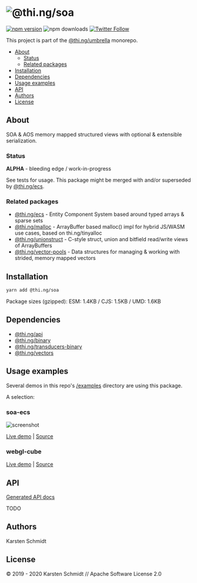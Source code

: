 <!-- This file is generated - DO NOT EDIT! -->

# ![@thi.ng/soa](https://media.thi.ng/umbrella/banners/thing-soa.svg?1582660665)

[![npm version](https://img.shields.io/npm/v/@thi.ng/soa.svg)](https://www.npmjs.com/package/@thi.ng/soa)
![npm downloads](https://img.shields.io/npm/dm/@thi.ng/soa.svg)
[![Twitter Follow](https://img.shields.io/twitter/follow/thing_umbrella.svg?style=flat-square&label=twitter)](https://twitter.com/thing_umbrella)

This project is part of the
[@thi.ng/umbrella](https://github.com/thi-ng/umbrella/) monorepo.

- [About](#about)
  - [Status](#status)
  - [Related packages](#related-packages)
- [Installation](#installation)
- [Dependencies](#dependencies)
- [Usage examples](#usage-examples)
- [API](#api)
- [Authors](#authors)
- [License](#license)

## About

SOA & AOS memory mapped structured views with optional & extensible serialization.

### Status

**ALPHA** - bleeding edge / work-in-progress

See tests for usage. This package might be merged with and/or superseded
by
[@thi.ng/ecs](https://github.com/thi-ng/umbrella/tree/develop/packages/ecs).

### Related packages

- [@thi.ng/ecs](https://github.com/thi-ng/umbrella/tree/develop/packages/ecs) - Entity Component System based around typed arrays & sparse sets
- [@thi.ng/malloc](https://github.com/thi-ng/umbrella/tree/develop/packages/malloc) - ArrayBuffer based malloc() impl for hybrid JS/WASM use cases, based on thi.ng/tinyalloc
- [@thi.ng/unionstruct](https://github.com/thi-ng/umbrella/tree/develop/packages/unionstruct) - C-style struct, union and bitfield read/write views of ArrayBuffers
- [@thi.ng/vector-pools](https://github.com/thi-ng/umbrella/tree/develop/packages/vector-pools) - Data structures for managing & working with strided, memory mapped vectors

## Installation

```bash
yarn add @thi.ng/soa
```

Package sizes (gzipped): ESM: 1.4KB / CJS: 1.5KB / UMD: 1.6KB

## Dependencies

- [@thi.ng/api](https://github.com/thi-ng/umbrella/tree/develop/packages/api)
- [@thi.ng/binary](https://github.com/thi-ng/umbrella/tree/develop/packages/binary)
- [@thi.ng/transducers-binary](https://github.com/thi-ng/umbrella/tree/develop/packages/transducers-binary)
- [@thi.ng/vectors](https://github.com/thi-ng/umbrella/tree/develop/packages/vectors)

## Usage examples

Several demos in this repo's
[/examples](https://github.com/thi-ng/umbrella/tree/develop/examples)
directory are using this package.

A selection:

### soa-ecs <!-- NOTOC -->

![screenshot](https://raw.githubusercontent.com/thi-ng/umbrella/develop/assets/examples/soa-ecs-100k.png)

[Live demo](https://demo.thi.ng/umbrella/soa-ecs/) | [Source](https://github.com/thi-ng/umbrella/tree/develop/examples/soa-ecs)

### webgl-cube <!-- NOTOC -->

[Live demo](https://demo.thi.ng/umbrella/webgl-cube/) | [Source](https://github.com/thi-ng/umbrella/tree/develop/examples/webgl-cube)

## API

[Generated API docs](https://docs.thi.ng/umbrella/soa/)

TODO

## Authors

Karsten Schmidt

## License

&copy; 2019 - 2020 Karsten Schmidt // Apache Software License 2.0
